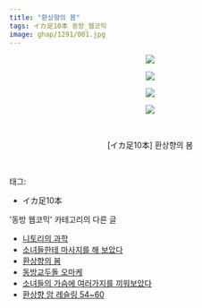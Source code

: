 ```yaml
---
title: "환상향의 봄"
tags: イカ足10本 동방_웹코믹
image: ghap/1291/001.jpg
---
```

<div class="article">
<p style="text-align: center; clear: none; float: none;"><img src="{{ site.nasurl }}/ghap/1291/001.jpg"/></p>
<p style="text-align: center; clear: none; float: none;"><img src="{{ site.nasurl }}/ghap/1291/002.jpg"/></p>
<p style="text-align: center; clear: none; float: none;"><img src="{{ site.nasurl }}/ghap/1291/003.jpg"/></p>
<p style="text-align: center; clear: none; float: none;"><img src="{{ site.nasurl }}/ghap/1291/004.jpg"/></p>
<p style="text-align: center; clear: none; float: none;"><br/></p>
<p style="text-align: center; clear: none; float: none;">[イカ足10本] 환상향의 봄</p>
<p><br/></p>
</div><div class="tagTrail">
<p>태그: </p>
<ul>
<li>イカ足10本</li>
</ul>
</div><div class="another">
<p>'동방 웹코믹' 카테고리의 다른 글</p>
<ul>
<li><a href="/2016-08-02-ghap_1303">니토리의 과학</a></li>
<li><a href="/2016-08-01-ghap_1295">소녀들한테 마사지를 해 보았다</a></li>
<li><a href="/2016-08-01-ghap_1291">환상향의 봄</a></li>
<li><a href="/2016-07-31-ghap_1261">동방교두돌 오마케</a></li>
<li><a href="/2016-07-31-ghap_1258">소녀들의 가슴에 여러가지를 끼워보았다</a></li>
<li><a href="/2016-07-30-ghap_1249">환상향 암 레슬링 54~60</a></li>
</ul>
</div><div class="cb_module cb_fluid">
<div class="cb_wrt cb_profile">
</div><!-- commentList close -->
</div>